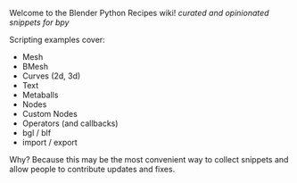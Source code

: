 Welcome to the Blender Python Recipes wiki!
_curated and opinionated snippets for bpy_

Scripting examples cover: 
- Mesh
- BMesh
- Curves (2d, 3d)
- Text
- Metaballs
- Nodes
- Custom Nodes
- Operators (and callbacks)
- bgl / blf
- import / export

Why? Because this may be the most convenient way to collect snippets and allow people to contribute updates and fixes.

